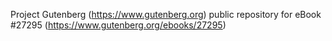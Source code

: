 Project Gutenberg (https://www.gutenberg.org) public repository for eBook #27295 (https://www.gutenberg.org/ebooks/27295)
